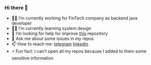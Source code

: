 ### Hi there 👋

- 🐱‍💻 I’m currently working for FinTech company as backend java developer
- 🐱‍👤 I’m currently learning system design
- 🤔 I’m looking for help for improve [this](https://github.com/Kirimatt/WasdReplayAndroid) repository
- 💬 Ask me about some issues in my repos
- 📫 How to reach me: [telegram](https://t.me/kirimatt) [linkedin]([https://t.me/kirimatt](https://www.linkedin.com/in/kirimatt/))
- ⚡ Fun fact: I can't open all my repos because I added to them some sensitive information
